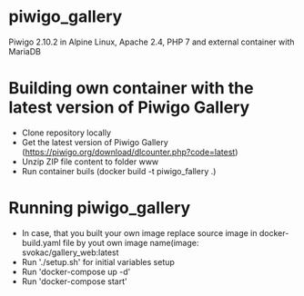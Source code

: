 # piwigo_gallery
Piwigo 2.10.2 in Alpine Linux, Apache 2.4,  PHP 7 and external container with MariaDB

# Building own container with the latest version of Piwigo Gallery
  - Clone repository locally
  - Get the latest version of Piwigo Gallery (https://piwigo.org/download/dlcounter.php?code=latest)
  - Unzip ZIP file content to folder www  
  - Run container buils (docker build -t piwigo_fallery .)
  
 # Running piwigo_gallery
  - In case, that you built your own image replace source image in docker-build.yaml file by yout own image name(image: svokac/gallery_web:latest
  - Run './setup.sh' for initial variables setup
  - Run 'docker-compose up -d'
  - Run 'docker-compose start'


